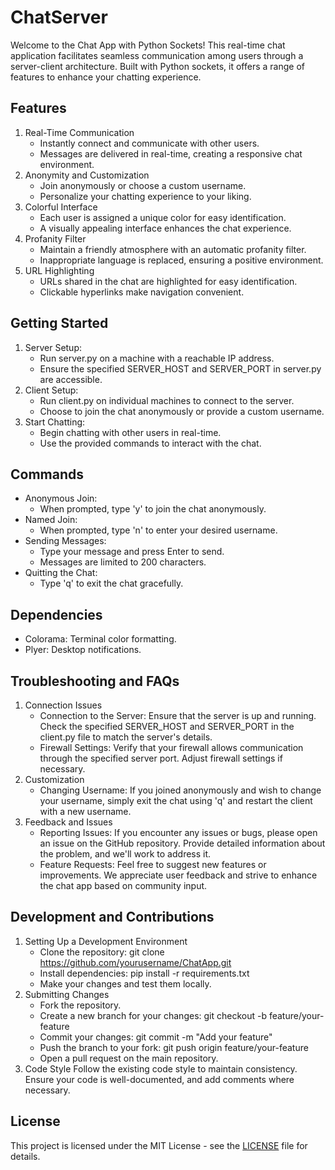 # ChatServer

Welcome to the Chat App with Python Sockets! This real-time chat application facilitates seamless communication among users through a server-client architecture. Built with Python sockets, it offers a range of features to enhance your chatting experience.

## Features

1. Real-Time Communication
   - Instantly connect and communicate with other users.
   - Messages are delivered in real-time, creating a responsive chat environment.
2. Anonymity and Customization
   - Join anonymously or choose a custom username.
   - Personalize your chatting experience to your liking.
3. Colorful Interface
   - Each user is assigned a unique color for easy identification.
   - A visually appealing interface enhances the chat experience.
4. Profanity Filter
   - Maintain a friendly atmosphere with an automatic profanity filter.
   - Inappropriate language is replaced, ensuring a positive environment.
5. URL Highlighting
   - URLs shared in the chat are highlighted for easy identification.
   - Clickable hyperlinks make navigation convenient.
  
## Getting Started

1. Server Setup:
   - Run server.py on a machine with a reachable IP address.
   - Ensure the specified SERVER_HOST and SERVER_PORT in server.py are accessible.
2. Client Setup:
   - Run client.py on individual machines to connect to the server.
   - Choose to join the chat anonymously or provide a custom username.
3. Start Chatting:
   - Begin chatting with other users in real-time.
   - Use the provided commands to interact with the chat.
  
## Commands

- Anonymous Join:
  - When prompted, type 'y' to join the chat anonymously.
- Named Join:
  - When prompted, type 'n' to enter your desired username.
- Sending Messages:
  - Type your message and press Enter to send.
  - Messages are limited to 200 characters.
- Quitting the Chat:
  - Type 'q' to exit the chat gracefully.

## Dependencies

- Colorama: Terminal color formatting.
- Plyer: Desktop notifications.

## Troubleshooting and FAQs

1. Connection Issues
   - Connection to the Server: Ensure that the server is up and running. Check the specified SERVER_HOST and SERVER_PORT in the client.py file to match the server's details.
   - Firewall Settings: Verify that your firewall allows communication through the specified server port. Adjust firewall settings if necessary.
2. Customization
   - Changing Username: If you joined anonymously and wish to change your username, simply exit the chat using 'q' and restart the client with a new username.
3. Feedback and Issues
   - Reporting Issues: If you encounter any issues or bugs, please open an issue on the GitHub repository. Provide detailed information about the problem, and we'll work to address it.
   - Feature Requests: Feel free to suggest new features or improvements. We appreciate user feedback and strive to enhance the chat app based on community input.
## Development and Contributions

1. Setting Up a Development Environment
   - Clone the repository: git clone https://github.com/yourusername/ChatApp.git
   - Install dependencies: pip install -r requirements.txt
   - Make your changes and test them locally.
2. Submitting Changes
   - Fork the repository.
   - Create a new branch for your changes: git checkout -b feature/your-feature
   - Commit your changes: git commit -m "Add your feature"
   - Push the branch to your fork: git push origin feature/your-feature
   - Open a pull request on the main repository.
3. Code Style
   Follow the existing code style to maintain consistency. Ensure your code is well-documented, and add comments where necessary.

## License

This project is licensed under the MIT License - see the [LICENSE](LICENSE) file for details.
